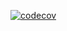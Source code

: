 [![codecov](https://codecov.io/gh/ryanbas21/review-site/branch/master/graph/badge.svg)](https://codecov.io/gh/ryanbas21/review-site)
